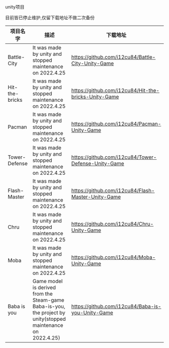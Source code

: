 unity项目 

目前皆已停止维护,仅留下载地址不做二次备份

|项目名字|描述|下载地址|
|-|-|-|
|Battle-City|It was made by unity and stopped maintenance on 2022.4.25|https://github.com/i12cu84/Battle-City-Unity-Game|
|Hit-the-bricks|It was made by unity and stopped maintenance on 2022.4.25|https://github.com/i12cu84/Hit-the-bricks-Unity-Game|
|Pacman|It was made by unity and stopped maintenance on 2022.4.25|https://github.com/i12cu84/Pacman-Unity-Game|
|Tower-Defense|It was made by unity and stopped maintenance on 2022.4.25|https://github.com/i12cu84/Tower-Defense-Unity-Game|
|Flash-Master|It was made by unity and stopped maintenance on 2022.4.25|https://github.com/i12cu84/Flash-Master-Unity-Game|
|Chru|It was made by unity and stopped maintenance on 2022.4.25|https://github.com/i12cu84/Chru-Unity-Game|
|Moba|It was made by unity and stopped maintenance on 2022.4.25|https://github.com/i12cu84/Moba-Unity-Game|
|Baba is you|Game model is derived from the Steam-game Baba-is-you, the project by unity(stopped maintenance on 2022.4.25)|https://github.com/i12cu84/Baba-is-you-Unity-Game|